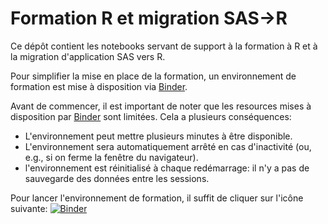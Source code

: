 # Formation R et migration SAS→R

Ce dépôt contient les notebooks servant de support à la formation à R et à la migration d'application SAS vers R.

Pour simplifier la mise en place de la formation, un environnement de formation est mise à disposition via [Binder](https://mybinder.org/).

Avant de commencer, il est important de noter que les resources mises à disposition par [Binder](https://mybinder.org/) sont limitées.
Cela a plusieurs conséquences:

* L'environnement peut mettre plusieurs minutes à être disponible.
* L'environnement sera automatiquement arrêté en cas d'inactivité (ou, e.g., si on ferme la fenêtre du navigateur).
* l'environnement est réinitialisé à chaque redémarrage: il n'y a pas de sauvegarde des données entre les sessions.

Pour lancer l'environnement de formation, il suffit de cliquer sur l'icône suivante: [![Binder](https://mybinder.org/badge_logo.svg)](https://mybinder.org/v2/gh/seb-buch/formation-oru/main?urlpath=lab)
